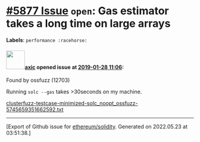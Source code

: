 # [\#5877 Issue](https://github.com/ethereum/solidity/issues/5877) `open`: Gas estimator takes a long time on large arrays
**Labels**: `performance :racehorse:`


#### <img src="https://avatars.githubusercontent.com/u/20340?v=4" width="50">[axic](https://github.com/axic) opened issue at [2019-01-28 11:06](https://github.com/ethereum/solidity/issues/5877):

Found by ossfuzz (12703)

Running `solc --gas` takes >30seconds on my machine.

[clusterfuzz-testcase-minimized-solc_noopt_ossfuzz-5745659351662592.txt](https://github.com/ethereum/solidity/files/2802613/clusterfuzz-testcase-minimized-solc_noopt_ossfuzz-5745659351662592.txt)





-------------------------------------------------------------------------------



[Export of Github issue for [ethereum/solidity](https://github.com/ethereum/solidity). Generated on 2022.05.23 at 03:51:38.]
